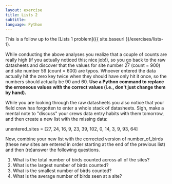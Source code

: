 ```yaml
---
layout: exercise
title: Lists 2
subtitle:
language: Python
---
```


This is a follow up to the [Lists 1 problem]({{ site.baseurl }}/exercises/lists-1).

While conducting the above analyses you realize that a couple of counts
are really high (if you actually noticed this; nice job!), so you go
back to the raw datasheets and discover that the values for site number
27 (count = 900) and site number 59 (count = 600) are typos. Whoever
entered the data actually hit the zero key twice when they should have
only hit it once, so the numbers should actually be 90 and 60. **Use a
Python command to replace the erroneous values with the correct values
(i.e., don't just change them by hand).**

While you are looking through the raw datasheets you also notice that
your field crew has forgotten to enter a whole stack of datasheets.
Sigh, make a mental note to "discuss" your crews data entry habits with
them tomorrow, and then create a new list with the missing data:

unentered\_sites = [27, 24, 16, 9, 23, 39, 102, 0, 14, 3, 9, 93, 64]

Now, combine your new list with the corrected version of
number\_of\_birds (these new sites are entered in order starting at the
end of the previous list) and then (re)answer the following questions.

1.  What is the total number of birds counted across all of the sites?
2.  What is the largest number of birds counted?
3.  What is the smallest number of birds counted?
4.  What is the average number of birds seen at a site?


